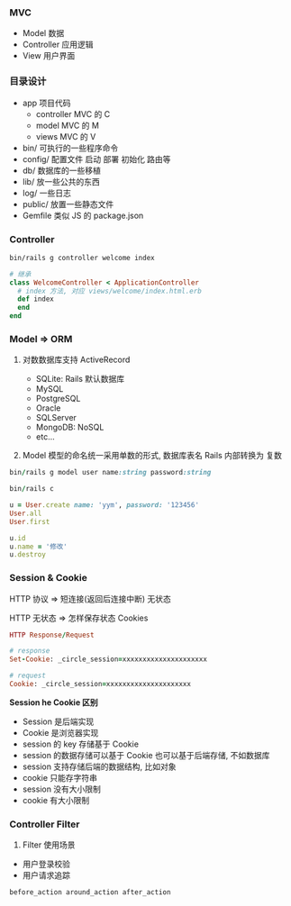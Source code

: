 ### MVC

- Model 数据
- Controller 应用逻辑
- View 用户界面

### 目录设计

- app 项目代码
  - controller MVC 的 C
  - model MVC 的 M
  - views MVC 的 V
- bin/ 可执行的一些程序命令
- config/ 配置文件 启动 部署 初始化 路由等
- db/ 数据库的一些移植
- lib/ 放一些公共的东西
- log/ 一些日志
- public/ 放置一些静态文件
- Gemfile 类似 JS 的 package.json

### Controller

```bash
bin/rails g controller welcome index
```

```rb
# 继承
class WelcomeController < ApplicationController
  # index 方法, 对应 views/welcome/index.html.erb
  def index
  end
end
```

### Model => ORM

1. 对数数据库支持 ActiveRecord

   - SQLite: Rails 默认数据库
   - MySQL
   - PostgreSQL
   - Oracle
   - SQLServer
   - MongoDB: NoSQL
   - etc...

2. Model 模型的命名统一采用单数的形式, 数据库表名 Rails 内部转换为 复数

```rb
bin/rails g model user name:string password:string

bin/rails c

u = User.create name: 'yym', password: '123456'
User.all
User.first

u.id
u.name = '修改'
u.destroy
```

### Session & Cookie

HTTP 协议 => 短连接(返回后连接中断) 无状态

HTTP 无状态 => 怎样保存状态 Cookies

```rb
HTTP Response/Request

# response
Set-Cookie: _circle_session=xxxxxxxxxxxxxxxxxxxxx

# request
Cookie: _circle_session=xxxxxxxxxxxxxxxxxxxxx
```

**Session he Cookie 区别**

- Session 是后端实现
- Cookie 是浏览器实现
- session 的 key 存储基于 Cookie
- session 的数据存储可以基于 Cookie 也可以基于后端存储, 不如数据库
- session 支持存储后端的数据结构, 比如对象
- cookie 只能存字符串
- session 没有大小限制
- cookie 有大小限制

### Controller Filter

1. Filter 使用场景

- 用户登录校验
- 用户请求追踪

`before_action around_action after_action`